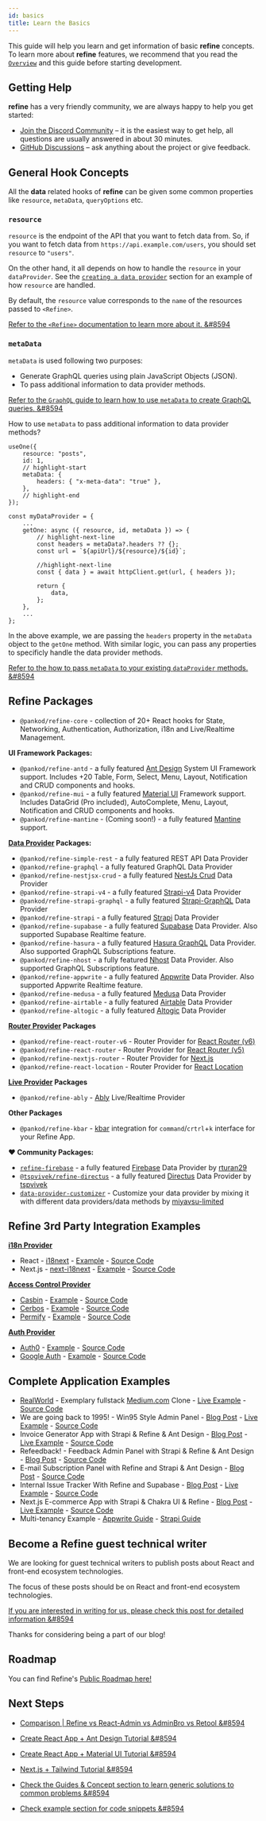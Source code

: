 ```yaml
---
id: basics
title: Learn the Basics
---
```


This guide will help you learn and get information of basic **refine** concepts. To learn more about **refine** features, we recommend that you read the [`Overview`](https://refine.dev/docs/getting-started/overview/) and this guide before starting development.

## Getting Help

**refine** has a very friendly community, we are always happy to help you get started:

-   [Join the Discord Community](https://discord.gg/refine) – it is the easiest way to get help, all questions are usually answered in about 30 minutes.
-   [GitHub Discussions](https://github.com/pankod/refine/discussions) – ask anything about the project or give feedback.

## General Hook Concepts

All the **data** related hooks of **refine** can be given some common properties like `resource`, `metaData`, `queryOptions` etc.

### `resource`

`resource` is the endpoint of the API that you want to fetch data from. So, if you want to fetch data from `https://api.example.com/users`, you should set `resource` to `"users"`.

On the other hand, it all depends on how to handle the `resource` in your `dataProvider`. See the [`creating a data provider`](/core/providers/data-provider.md#creating-a-data-provider) section for an example of how `resource` are handled.

By default, the `resource` value corresponds to the `name` of the resources passed to `<Refine>`.

[Refer to the `<Refine>` documentation to learn more about it. &#8594](/core/components/refine-config.md#name)

### `metaData`

`metaData` is used following two purposes:

-   Generate GraphQL queries using plain JavaScript Objects (JSON).
-   To pass additional information to data provider methods.

[Refer to the `GraphQL` guide to learn how to use `metaData` to create GraphQL queries. &#8594](/guides-and-concepts/data-provider/graphql.md)

How to use `metaData` to pass additional information to data provider methods?

```tsx
useOne({
    resource: "posts",
    id: 1,
    // highlight-start
    metaData: {
        headers: { "x-meta-data": "true" },
    },
    // highlight-end
});

const myDataProvider = {
    ...
    getOne: async ({ resource, id, metaData }) => {
        // highlight-next-line
        const headers = metaData?.headers ?? {};
        const url = `${apiUrl}/${resource}/${id}`;

        //highlight-next-line
        const { data } = await httpClient.get(url, { headers });

        return {
            data,
        };
    },
    ...
};
```

In the above example, we are passing the `headers` property in the `metaData` object to the `getOne` method. With similar logic, you can pass any properties to specificly handle the data provider methods.

[Refer to the how to pass `metaData` to your existing `dataProvider` methods. &#8594](/faq.md#how-i-can-override-specific-function-of-data-providers)

## Refine Packages

-   `@pankod/refine-core` - collection of 20+ React hooks for State, Networking, Authentication, Authorization, i18n and Live/Realtime Management.

**UI Framework Packages:**

-   `@pankod/refine-antd` - a fully featured [Ant Design](https://ant.design/) System UI Framework support. Includes +20 Table, Form, Select, Menu, Layout, Notification and CRUD components and hooks.
-   `@pankod/refine-mui` - a fully featured [Material UI](https://mui.com/) Framework support. Includes DataGrid (Pro included), AutoComplete, Menu, Layout, Notification and CRUD components and hooks.
-   `@pankod/refine-mantine` - (Coming soon!) - a fully featured [Mantine](https://mantine.dev/) support.

**[Data Provider](https://refine.dev/docs/core/providers/data-provider/) Packages:**

-   `@pankod/refine-simple-rest` - a fully featured REST API Data Provider
-   `@pankod/refine-graphql` - a fully featured GraphQL Data Provider
-   `@pankod/refine-nestjsx-crud` - a fully featured [NestJs Crud](https://github.com/nestjsx/crud) Data Provider
-   `@pankod/refine-strapi-v4` - a fully featured [Strapi-v4](https://strapi.io/) Data Provider
-   `@pankod/refine-strapi-graphql` - a fully featured [Strapi-GraphQL](https://strapi.io/) Data Provider
-   `@pankod/refine-strapi` - a fully featured [Strapi](https://strapi.io/) Data Provider
-   `@pankod/refine-supabase` - a fully featured [Supabase](https://supabase.com/) Data Provider. Also supported Supabase Realtime feature.
-   `@pankod/refine-hasura` - a fully featured [Hasura GraphQL](https://hasura.io/) Data Provider. Also supported GraphQL Subscriptions feature.
-   `@pankod/refine-nhost` - a fully featured [Nhost](https://nhost.io/) Data Provider. Also supported GraphQL Subscriptions feature.
-   `@pankod/refine-appwrite` - a fully featured [Appwrite](https://appwrite.io/) Data Provider. Also supported Appwrite Realtime feature.
-   `@pankod/refine-medusa` - a fully featured [Medusa](https://medusajs.com/) Data Provider
-   `@pankod/refine-airtable` - a fully featured [Airtable](https://airtable.com/) Data Provider
-   `@pankod/refine-altogic` - a fully featured [Altogic](https://www.altogic.com/) Data Provider

**[Router Provider](https://refine.dev/docs/core/providers/router-provider/) Packages**

-   `@pankod/refine-react-router-v6` - Router Provider for [React Router (v6)](https://reactrouter.com)
-   `@pankod/refine-react-router` - Router Provider for [React Router (v5)](https://v5.reactrouter.com/)
-   `@pankod/refine-nextjs-router` - Router Provider for [Next.js](https://nextjs.org/docs/api-reference/next/router#userouter)
-   `@pankod/refine-react-location` - Router Provider for [React Location](https://github.com/tannerlinsley/react-location)

**[Live Provider](https://refine.dev/docs/core/providers/live-provider/) Packages**

-   `@pankod/refine-ably` - [Ably](https://ably.com/) Live/Realtime Provider

**Other Packages**

-   `@pankod/refine-kbar` - [kbar](https://kbar.vercel.app/) integration for `command`/`crtrl`+`k` interface for your Refine App.

**❤️ Community Packages:**

-   [`refine-firebase`](https://github.com/rturan29/refine-firebase) - a fully featured [Firebase](https://firebase.google.com/) Data Provider by [rturan29](https://github.com/rturan29)
-   [`@tspvivek/refine-directus`](https://github.com/tspvivek/refine-directus) - a fully featured [Directus](https://directus.io/) Data Provider by [tspvivek](https://github.com/tspvivek)
-   [`data-provider-customizer`](https://github.com/miyavsu-limited/data-provider-customizer) - Customize your data provider by mixing it with different data providers/data methods by [miyavsu-limited](https://github.com/miyavsu-limited)

## Refine 3rd Party Integration Examples

**[i18n Provider](https://refine.dev/docs/core/providers/i18n-provider/)**

-   React - [i18next](https://react.i18next.com/) - [Example](https://refine.dev/docs/examples/i18n/i18n-react/) - [Source Code](https://github.com/pankod/refine/blob/master/examples/i18n/react/src/App.tsx#L17)
-   Next.js - [next-i18next](https://github.com/isaachinman/next-i18next) - [Example](https://refine.dev/docs/examples/i18n/i18n-nextjs/) - [Source Code](https://github.com/pankod/refine/blob/master/examples/i18n/nextjs/pages/_app.tsx#L20)

**[Access Control Provider](https://refine.dev/docs/api-references/providers/accessControl-provider/)**

-   [Casbin](https://casbin.org/) - [Example](https://refine.dev/docs/examples/access-control/casbin/) - [Source Code](https://github.com/pankod/refine/blob/master/examples/accessControl/casbin/src/App.tsx#L27)
-   [Cerbos](https://cerbos.dev/) - [Example](https://refine.dev/docs/examples/access-control/cerbos/) - [Source Code](https://github.com/pankod/refine/blob/master/examples/accessControl/cerbos/src/App.tsx#L37)
-   [Permify](https://www.permify.co/) - [Example](https://refine.dev/docs/examples/access-control/permify/) - [Source Code](https://github.com/Permify/permify-refine/blob/master/src/App.tsx#L43)

**[Auth Provider](https://refine.dev/docs/api-references/providers/auth-provider/)**

-   [Auth0](https://auth0.com/) - [Example](https://refine.dev/docs/examples/auth-provider/auth0/) - [Source Code](https://github.com/pankod/refine/blob/master/examples/authProvider/auth0/src/App.tsx#L23)
-   [Google Auth](https://developers.google.com/identity/protocols/oauth2) - [Example](https://refine.dev/docs/examples/auth-provider/google-auth/) - [Source Code](https://github.com/pankod/refine/blob/master/examples/authProvider/googleLogin/src/App.tsx#L23)

## Complete Application Examples

-   [RealWorld](https://github.com/gothinkster/realworld) - Exemplary fullstack [Medium.com](https://medium.com) Clone - [Live Example](http://refine.dev/docs/examples/real-world-refine-example/) - [Source Code](https://github.com/pankod/refine/tree/master/examples/real-world-example/src)
-   We are going back to 1995! - Win95 Style Admin Panel - [Blog Post](https://refine.dev/blog/awesome-react-windows95-ui-with-refine/) - [Live Example](https://win95.refine.dev) - [Source Code](https://github.com/pankod/refine/tree/master/examples/blog/win95)
-   Invoice Generator App with Strapi & Refine & Ant Design - [Blog Post](https://refine.dev/blog/refine-react-admin-invoice-genarator/) - [Live Example](https://stackblitz.com/github/pankod/refine/tree/master/examples/blog/invoiceGenerator/?preset=node) - [Source Code](https://github.com/pankod/refine/tree/master/examples/blog/invoiceGenerator/src)
-   Refeedback! - Feedback Admin Panel with Strapi & Refine & Ant Design - [Blog Post](https://refine.dev/blog/create-a-feedback-admin-panel-with-refine-and-strapi/) - [Source Code](https://github.com/pankod/refine/tree/master/examples/blog/refeedback)
-   E-mail Subscription Panel with Refine and Strapi & Ant Design - [Blog Post](https://refine.dev/blog/e-mail-subscription-panel-with-refine/) - [Source Code](https://github.com/pankod/refine/tree/master/examples/blog/mailSubscription)
-   Internal Issue Tracker With Refine and Supabase - [Blog Post](https://refine.dev/blog/customizable-issue-tracker-with-refine-and-supabase/) - [Live Example](https://stackblitz.com/github/pankod/refine/tree/master/examples/blog/issueTracker/?preset=node) - [Source Code](https://github.com/pankod/refine/tree/master/examples/blog/issueTracker)
-   Next.js E-commerce App with Strapi & Chakra UI & Refine - [Blog Post](https://refine.dev/blog/handcrafted-nextjs-e-commerce-app-tutorial-strapi-chakra-ui/) - [Live Example](https://stackblitz.com/github/pankod/refine/tree/master/examples/blog/ecommerce/?preset=node) - [Source Code](https://github.com/pankod/refine/tree/master/examples/blog/ecommerce)
-   Multi-tenancy Example - [Appwrite Guide](https://refine.dev/docs/guides-and-concepts/multi-tenancy/appwrite/) - [Strapi Guide](https://refine.dev/docs/guides-and-concepts/multi-tenancy/strapi-v4/)

## Become a Refine guest technical writer

We are looking for guest technical writers to publish posts about React and front-end ecosystem technologies.

The focus of these posts should be on React and front-end ecosystem technologies.

[If you are interested in writing for us, please check this post for detailed information &#8594](https://refine.dev/blog/refine-writer-program/)

Thanks for considering being a part of our blog!

## Roadmap

You can find Refine's [Public Roadmap here!](https://github.com/pankod/refine/projects/1)

## Next Steps

-   [Comparison | Refine vs React-Admin vs AdminBro vs Retool &#8594](/comparison.md)

-   [Create React App + Ant Design Tutorial &#8594](/ui-frameworks/antd/tutorial.md)

-   [Create React App + Material UI Tutorial &#8594](/ui-frameworks/mui/tutorial.md)

-   [Next.js + Tailwind Tutorial &#8594](/core/tutorial.md)

-   [Check the Guides & Concept section to learn generic solutions to common problems &#8594](/guides-and-concepts/upload/multipart-upload.md)

-   [Check example section for code snippets &#8594](/examples/tutorial/antd-tutorial.md)
